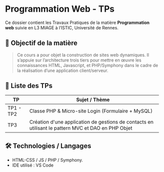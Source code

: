 # Programmation Web - TPs

Ce dossier contient les Travaux Pratiques de la matière **Programmation web** suivie en L3 MIAGE à l’ISTIC, Université de Rennes.

## 🧭 Objectif de la matière

> Ce cours a pour objet la construction de sites web dynamiques. Il s’appuie sur l’architecture trois
tiers pour mettre en œuvre les connaissances HTML, Javascript, et PHP/Symphony dans le cadre de la réalisation
d’une application client/serveur.


## 📂 Liste des TPs

| TP | Sujet / Thème | 
|----|----------------|
| TP1 - TP2 | Classe PHP & Micro-site Login (Formulaire + MySQL) | 
| TP3 | Création d'une application de gestions de contacts en utilisant le pattern MVC et DAO en PHP Objet |

## 🛠️ Technologies / Langages

- HTML-CSS / JS / PHP / Symphony.
- IDE utilisé : VS Code



